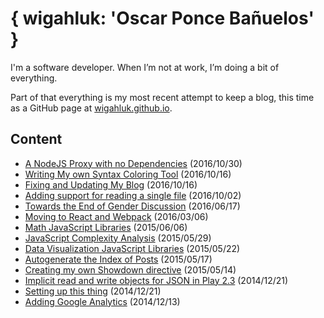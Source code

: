 { wigahluk: 'Oscar Ponce Bañuelos' }
====================================

I'm a software developer. When I’m not at work, I’m doing a bit of everything.

Part of that everything is my most recent attempt to keep a blog, this time as a GitHub page at [wigahluk.github.io](https://wigahluk.github.io). 

## Content

* [A NodeJS Proxy with no Dependencies](posts/a-nodejs-proxy.md) (2016/10/30)
* [Writing My own Syntax Coloring Tool](posts/writing-my-own-syntax-coloring-tool.md) (2016/10/16)
* [Fixing and Updating My Blog](posts/fixing_and_updating_my_blog.md) (2016/10/16)
* [Adding support for reading a single file](posts/adding-support-for-reading-a-single-file.md) (2016/10/02)
* [Towards the End of Gender Discussion](posts/towards-the-end-of-gender-discussion.md) (2016/06/17)
* [Moving to React and Webpack](posts/moving-to-react.md) (2016/03/06)
* [Math JavaScript Libraries](posts/math-js-libraries.md) (2015/06/06)
* [JavaScript Complexity Analysis](posts/js-complexity-analysis.md) (2015/05/29)
* [Data Visualization JavaScript Libraries](posts/data-visualization-js-libraries.md) (2015/05/22)
* [Autogenerate the Index of Posts](posts/autogenerate-the-index-of-posts.md) (2015/05/17)
* [Creating my own Showdown directive](posts/creating-my-own-showdown-directive.md) (2015/05/14)
* [Implicit read and write objects for JSON in Play 2.3](posts/implicit-read-write-objects-play-2.3.md) (2014/12/21)
* [Setting up this thing](posts/setting-up-this-thing.md) (2014/12/21)
* [Adding Google Analytics](posts/adding-google-ax.md) (2014/12/13)
 